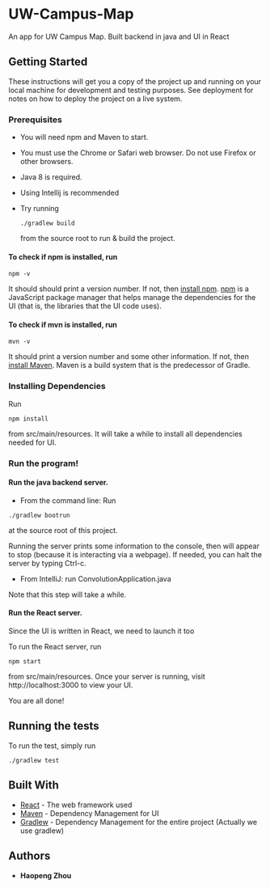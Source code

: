 # UW-Campus-Map
An app for UW Campus Map. Built backend in java and UI in React

## Getting Started

These instructions will get you a copy of the project up and running on your local machine for development and testing purposes. See deployment for notes on how to deploy the project on a live system.

### Prerequisites

- You will need npm and Maven to start. 

- You must use the Chrome or Safari web browser. Do not use Firefox or other browsers.

- Java 8 is required.

- Using Intellij is recommended

- Try running 
   ```
   ./gradlew build
   ```
   from the source root to run & build the project.

#### To check if npm is installed, run
 
```
npm -v
```
It should should print a version number. If not, then [install npm](https://www.npmjs.com/get-npm). [npm](https://www.npmjs.com/) is a JavaScript package manager that helps manage the dependencies for the UI (that is, the libraries that the UI code uses).

#### To check if mvn is installed, run
 
```
mvn -v
```
It should print a version number and some other information. If not, then [install Maven](https://maven.apache.org/install.html). Maven is a build system that is the predecessor of Gradle.

### Installing Dependencies 

Run
```
npm install
```

from src/main/resources. It will take a while to install all dependencies needed for UI.

### Run the program!

#### Run the java backend server.

- From the command line: 
Run
```
./gradlew bootrun
```
at the source root of this project.

Running the server prints some information to the console, then will appear to stop (because it is interacting via a webpage). If needed, you can halt the server by typing Ctrl-c.
  
- From IntelliJ: run ConvolutionApplication.java

Note that this step will take a while.

#### Run the React server.

Since the UI is written in React, we need to launch it too

To run the React server, run 

```
npm start
````

from src/main/resources. Once your server is running, visit http://localhost:3000 to view your UI.

You are all done!


## Running the tests

To run the test, simply run

```
./gradlew test
```

## Built With

* [React](https://reactjs.org/) - The web framework used
* [Maven](https://maven.apache.org/) - Dependency Management for UI
* [Gradlew](https://gradle.org/install/) - Dependency Management for the entire project (Actually we use gradlew)

## Authors

* **Haopeng Zhou**
